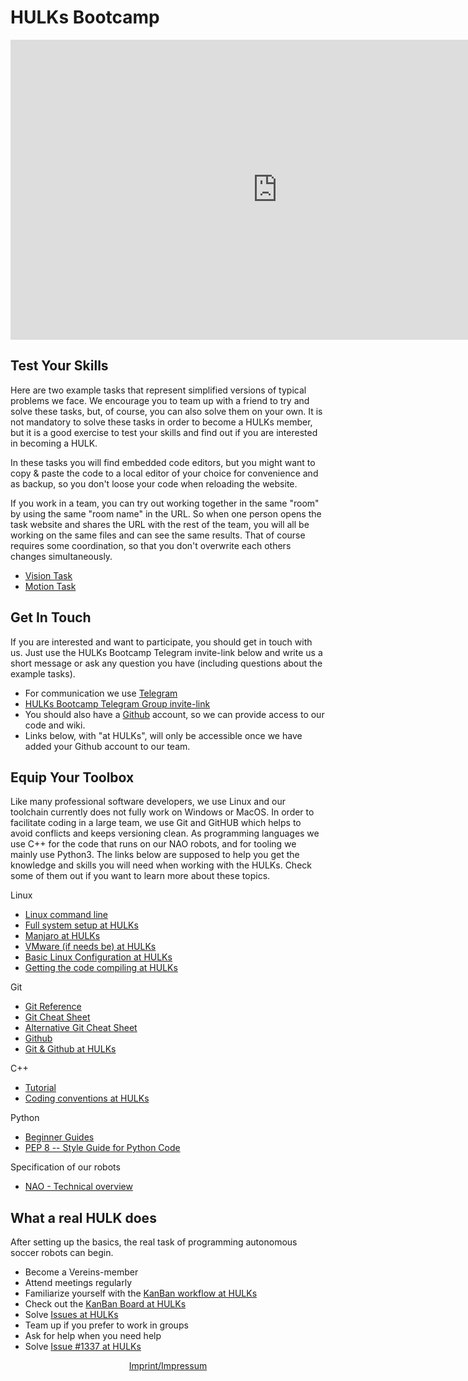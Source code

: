 # HULKs Bootcamp

<div align="center">
    <iframe width="854px" height="480px" src="https://www.youtube.com/embed/j6L6avObNGI" title="YouTube video player" frameborder="0" allow="accelerometer; autoplay; clipboard-write; encrypted-media; gyroscope; picture-in-picture" allowfullscreen></iframe>
</div>
    
## Test Your Skills

Here are two example tasks that represent simplified versions of typical problems we face. We encourage you to team up with a friend to try and solve these tasks, but, of course, you can also solve them on your own. It is not mandatory to solve these tasks in order to become a HULKs member, but it is a good exercise to test your skills and find out if you are interested in becoming a HULK.

In these tasks you will find embedded code editors, but you might want to copy & paste the code to a local editor of your choice for convenience and as backup, so you don't loose your code when reloading the website.

If you work in a team, you can try out working together in the same "room" by using the same "room name" in the URL. So when one person opens the task website and shares the URL with the rest of the team, you will all be working on the same files and can see the same results. That of course requires some coordination, so that you don't overwrite each others changes simultaneously.

 - [Vision Task](vision/)
 - [Motion Task](motion/)
 
## Get In Touch

If you are interested and want to participate, you should get in touch with us. Just use the HULKs Bootcamp Telegram invite-link below and write us a short message or ask any question you have (including questions about the example tasks).

 - For communication we use [Telegram](https://telegram.org/)
 - [HULKs Bootcamp Telegram Group invite-link](https://t.me/joinchat/yO0r_5wiZxY5ZWJi)
 - You should also have a [Github](https://github.com/) account, so we can provide access to our code and wiki.
 - Links below, with "at HULKs", will only be accessible once we have added your Github account to our team.
 
## Equip Your Toolbox

Like many professional software developers, we use Linux and our toolchain currently does not fully work on Windows or MacOS. In order to facilitate coding in a large team, we use Git and GitHUB which helps to avoid conflicts and keeps versioning clean. As programming languages we use C++ for the code that runs on our NAO robots, and for tooling we mainly use Python3.
The links below are supposed to help you get the knowledge and skills you will need when working with the HULKs. Check some of them out if you want to learn more about these topics.

Linux

 - [Linux command line](https://ubuntu.com/tutorials/command-line-for-beginners)
 - [Full system setup at HULKs](https://github.com/HULKs/nao/wiki/Full-system-setup)
 - [Manjaro at HULKs](https://github.com/HULKs/nao/wiki/Installing-Manjaro)
 - [VMware (if needs be) at HULKs](https://github.com/HULKs/nao/wiki/Installing-Manjaro#special-notes-vmware)
 - [Basic Linux Configuration at HULKs](https://github.com/HULKs/nao/wiki/Basic-Linux-Configuration)
 - [Getting the code compiling at HULKs](https://github.com/HULKs/nao/wiki/Getting-the-code-compiling)
 
Git

 - [Git Reference](https://git-scm.com/docs)
 - [Git Cheat Sheet](https://education.github.com/git-cheat-sheet-education.pdf)
 - [Alternative Git Cheat Sheet](https://www.atlassian.com/git/tutorials/atlassian-git-cheatsheet)
 - [Github](https://github.com/)
 - [Git & Github at HULKs](https://github.com/HULKs/nao/wiki/Git-Guide)

C++

 - [Tutorial](https://www.cplusplus.com/doc/tutorial/)
 - [Coding conventions at HULKs](https://github.com/HULKs/nao/wiki/Coding-conventions)

Python

 - [Beginner Guides](https://wiki.python.org/moin/BeginnersGuide/Programmers)
 - [PEP 8 -- Style Guide for Python Code](https://www.python.org/dev/peps/pep-0008/)

Specification of our robots

 - [NAO - Technical overview](http://doc.aldebaran.com/2-1/family/robots/index_robots.html)
 
## What a real HULK does

After setting up the basics, the real task of programming autonomous soccer robots can begin.

 - Become a Vereins-member
 - Attend meetings regularly
 - Familiarize yourself with the [KanBan workflow at HULKs](https://github.com/HULKs/nao/wiki/KanBan-Board)
 - Check out the [KanBan Board at HULKs](https://github.com/HULKs/nao/projects/13)
 - Solve [Issues at HULKs](https://github.com/HULKs/nao/issues?q=is%3Aissue+is%3Aopen+label%3A%22recruit+task%22)
 - Team up if you prefer to work in groups
 - Ask for help when you need help
 - Solve [Issue #1337 at HULKs](https://github.com/HULKs/nao/issues/1337)
 
<div align="center">
    <a href=https://hulks.de/imprint/>Imprint/Impressum</a>
</div>
